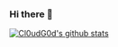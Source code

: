 ### Hi there 👋

<!--
**Li-Shuangzhi/Li-Shuangzhi** is a ✨ _special_ ✨ repository because its `README.md` (this file) appears on your GitHub profile.

Here are some ideas to get you started:

- 🔭 I’m currently working on ...
- 🌱 I’m currently learning ...
- 👯 I’m looking to collaborate on ...
- 🤔 I’m looking for help with ...
- 💬 Ask me about ...
- 📫 How to reach me: ...
- 😄 Pronouns: ...
- ⚡ Fun fact: ...
-->
[![Cl0udG0d's github stats](https://github-readme-stats.vercel.app/api?username=Li-Shuangzhi)](https://github.com/anuraghazra/github-readme-stats)
